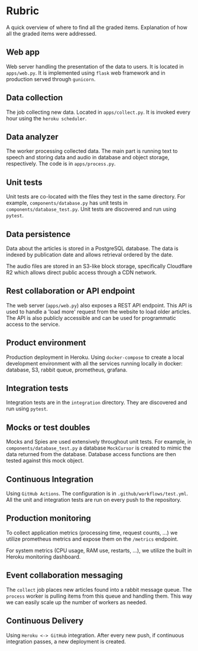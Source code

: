 # Rubric

A quick overview of where to find all the graded items.
Explanation of how all the graded items were addressed.

<!-- toc -->

## Web app

Web server handling the presentation of the data to users.
It is located in `apps/web.py`.
It is implemented using `flask` web framework and in production served
through `gunicorn`.

## Data collection

The job collecting new data. Located in `apps/collect.py`. It is invoked
every hour using the `heroku scheduler`.

## Data analyzer

The worker processing collected data. The main part is running text to
speech and storing data and audio in database and object storage,
respectively. The code is in `apps/process.py`.

## Unit tests

Unit tests are co-located with the files they test in the same
directory. For example, `components/database.py` has unit tests in
`components/database_test.py`. Unit tests are discovered and run using
`pytest`.

## Data persistence

Data about the articles is stored in a PostgreSQL database. The data is
indexed by publication date and allows retrieval ordered by the date.

The audio files are stored in an S3-like block storage, specifically
Cloudflare R2 which allows direct public access through a CDN network.

## Rest collaboration or API endpoint

The web server (`apps/web.py`) also exposes a REST API endpoint. This
API is used to handle a 'load more' request from the website to load
older articles. The API is also publicly accessible and can be used for
programmatic access to the service.

## Product environment

Production deployment in Heroku. Using `docker-compose` to create a
local development environment with all the services running locally in
docker: database, S3, rabbit queue, prometheus, grafana.

## Integration tests

Integration tests are in the `integration` directory. They are
discovered and run using `pytest`.

## Mocks or test doubles

Mocks and Spies are used extensively throughout unit tests.
For example, in `components/database_test.py` a database `MockCursor` is
created to mimic the data returned from the database. Database access
functions are then tested against this mock object.

## Continuous Integration

Using `GitHub Actions`. The configuration is in `.github/workflows/test.yml`.
All the unit and integration tests are run on every push to the
repository.

## Production monitoring

To collect application metrics (processing time, request counts, ...) we
utilize prometheus metrics and expose them on the `/metrics` endpoint.

For system metrics (CPU usage, RAM use, restarts, ...), we utilize the
built in Heroku monitoring dashboard.

## Event collaboration messaging

The `collect` job places new articles found into a rabbit message queue.
The `process` worker is pulling items from this queue and handling them.
This way we can easily scale up the number of workers as needed.

## Continuous Delivery

Using `Heroku <-> GitHub` integration. After every new push, if
continuous integration passes, a new deployment is created.

